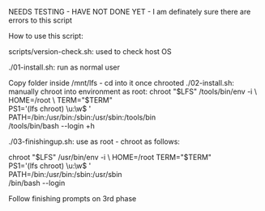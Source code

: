 NEEDS TESTING - HAVE NOT DONE YET - I am definately sure there are errors to this script

How to use this script:

scripts/version-check.sh: used to check host OS

./01-install.sh: run as normal user

Copy folder inside /mnt/lfs - cd into it once chrooted
./02-install.sh: manually chroot into environment as root: 
chroot "$LFS" /tools/bin/env -i \
    HOME=/root                  \
    TERM="$TERM"                \
    PS1='(lfs chroot) \u:\w\$ ' \
    PATH=/bin:/usr/bin:/sbin:/usr/sbin:/tools/bin \
    /tools/bin/bash --login +h


./03-finishingup.sh: use as root - chroot as follows:

chroot "$LFS" /usr/bin/env -i          \
    HOME=/root TERM="$TERM"            \
    PS1='(lfs chroot) \u:\w\$ '        \
    PATH=/bin:/usr/bin:/sbin:/usr/sbin \
    /bin/bash --login

Follow finishing prompts on 3rd phase

